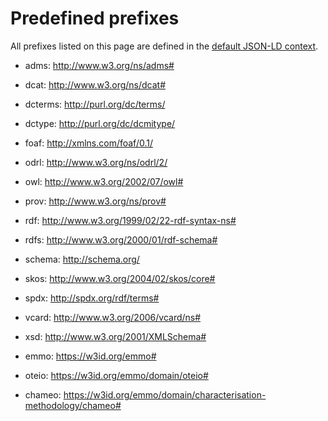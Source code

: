 Predefined prefixes
===================
All prefixes listed on this page are defined in the [default JSON-LD context].

* adms: http://www.w3.org/ns/adms#
* dcat: http://www.w3.org/ns/dcat#
* dcterms: http://purl.org/dc/terms/
* dctype: http://purl.org/dc/dcmitype/
* foaf: http://xmlns.com/foaf/0.1/
* odrl: http://www.w3.org/ns/odrl/2/
* owl: http://www.w3.org/2002/07/owl#
* prov: http://www.w3.org/ns/prov#
* rdf: http://www.w3.org/1999/02/22-rdf-syntax-ns#
* rdfs: http://www.w3.org/2000/01/rdf-schema#
* schema: http://schema.org/
* skos: http://www.w3.org/2004/02/skos/core#
* spdx: http://spdx.org/rdf/terms#
* vcard: http://www.w3.org/2006/vcard/ns#
* xsd: http://www.w3.org/2001/XMLSchema#

* emmo: https://w3id.org/emmo#
* oteio: https://w3id.org/emmo/domain/oteio#
* chameo: https://w3id.org/emmo/domain/characterisation-methodology/chameo#


[default JSON-LD context]: https://raw.githubusercontent.com/EMMC-ASBL/tripper/refs/heads/master/tripper/context/0.2/context.json
